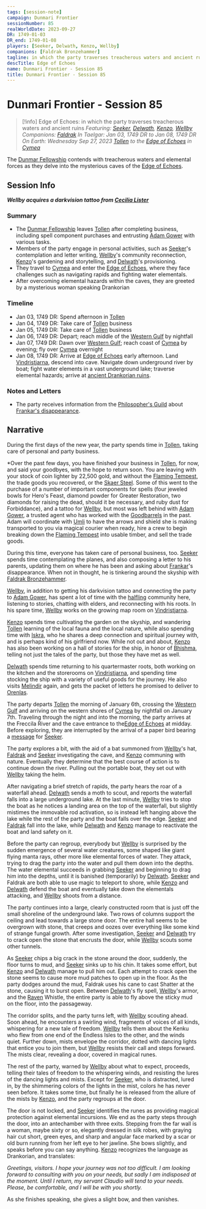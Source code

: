 ```yaml
---
tags: [session-note]
campaign: Dunmari Frontier
sessionNumber: 85
realWorldDate: 2023-09-27
DR: 1749-01-03
DR_end: 1749-01-08
players: [Seeker, Delwath, Kenzo, Wellby]
companions: [Faldrak Bronzehammer]
tagline: in which the party traverses treacherous waters and ancient ruins
descTitle: Edge of Echoes
name: Dunmari Frontier - Session 85
title: Dunmari Frontier - Session 85
---
```

# Dunmari Frontier - Session 85

>[!info] Edge of Echoes: in which the party traverses treacherous waters and ancient ruins
> *Featuring: [Seeker](<../../../people/pcs/dunmar-fellowship/seeker.md>), [Delwath](<../../../people/pcs/dunmar-fellowship/delwath.md>), [Kenzo](<../../../people/pcs/dunmar-fellowship/kenzo.md>), [Wellby](<../../../people/pcs/dunmar-fellowship/wellby.md>)*
> *Companions: [Faldrak](<../../../people/dwarves/faldrak-bronzehammer.md>)*
> *In Taelgar: Jan 03, 1749 DR to Jan 08, 1749 DR*
> *On Earth: Wednesday Sep 27, 2023*
> *[Tollen](<../../../gazetteer/greater-sembara/tollen/tollen.md>) to the [Edge of Echoes](<../../../gazetteer/western-green-sea/cymea/edge-of-echoes.md>) in [Cymea](<../../../gazetteer/western-green-sea/realms/cymea.md>)*

The [Dunmar Fellowship](<../../../people/pcs/dunmar-fellowship/dunmar-fellowship.md>) contends with treacherous waters and elemental forces as they delve into the mysterious caves of the [Edge of Echoes](<../../../gazetteer/western-green-sea/cymea/edge-of-echoes.md>).

## Session Info

***Wellby acquires a darkvision tattoo from [Cecilia Lister](<../../../people/tollenders/cecilia-lister.md>)***
### Summary
- The [Dunmar Fellowship](<../../../people/pcs/dunmar-fellowship/dunmar-fellowship.md>) leaves [Tollen](<../../../gazetteer/greater-sembara/tollen/tollen.md>) after completing business, including spell component purchases and entrusting [Adam Gower](<../../../people/tollenders/adam-gower.md>) with various tasks.
- Members of the party engage in personal activities, such as [Seeker](<../../../people/pcs/dunmar-fellowship/seeker.md>)'s contemplation and letter writing, [Wellby](<../../../people/pcs/dunmar-fellowship/wellby.md>)'s community reconnection, [Kenzo](<../../../people/pcs/dunmar-fellowship/kenzo.md>)'s gardening and storytelling, and [Delwath](<../../../people/pcs/dunmar-fellowship/delwath.md>)'s provisioning.
- They travel to [Cymea](<../../../gazetteer/western-green-sea/realms/cymea.md>) and enter the [Edge of Echoes](<../../../gazetteer/western-green-sea/cymea/edge-of-echoes.md>), where they face challenges such as navigating rapids and fighting water elementals.
- After overcoming elemental hazards within the caves, they are greeted by a mysterious woman speaking Drankorian
### Timeline
- Jan 03, 1749 DR: Spend afternoon in [Tollen](<../../../gazetteer/greater-sembara/tollen/tollen.md>)
- Jan 04, 1749 DR: Take care of [Tollen](<../../../gazetteer/greater-sembara/tollen/tollen.md>) business
- Jan 05, 1749 DR: Take care of [Tollen](<../../../gazetteer/greater-sembara/tollen/tollen.md>) business
- Jan 06, 1749 DR: Depart; reach middle of the [Western Gulf](<../../../gazetteer/greater-sembara/western-gulf.md>) by nightfall
- Jan 07, 1749 DR: Dawn over [Western Gulf](<../../../gazetteer/greater-sembara/western-gulf.md>); reach coast of [Cymea](<../../../gazetteer/western-green-sea/realms/cymea.md>) by evening; fly over [Cymea](<../../../gazetteer/western-green-sea/realms/cymea.md>) overnight
- Jan 08, 1749 DR: Arrive at [Edge of Echoes](<../../../gazetteer/western-green-sea/cymea/edge-of-echoes.md>) early afternoon. Land [Vindristjarna](<../../../things/ships/vindristjarna.md>), descend into cave. Navigate down underground river by boat; fight water elements in a vast underground lake; traverse elemental hazards; arrive at [ancient Drankorian ruins](<../../../gazetteer/western-green-sea/cymea/elemental-forge.md>). 

### Notes and Letters
- The party receives information from the [Philosopher's Guild](<../../../groups/tollen-guilds/ancient-and-honorable-guild-of-philosophers.md>) about [Frankar's disappearance](<../letters-and-notes/philosopher-s-information-concerning-frankar.md>).
## Narrative
During the first days of the new year, the party spends time in [Tollen](<../../../gazetteer/greater-sembara/tollen/tollen.md>), taking care of personal and party business. 

*Over the past few days, you have finished your business in [Tollen](<../../../gazetteer/greater-sembara/tollen/tollen.md>), for now, and said your goodbyes, with the hope to return soon. You are leaving with your stock of coin lighter by 22,500 gold, and without the [Flaming Tempest](<../../../things/ships/flaming-tempest.md>), the trade goods you recovered, or the [Skaer Steel](<../../../things/materials/skaer-steel.md>). Some of this went to the purchase of a number of important components for spells (four jeweled bowls for Hero's Feast, diamond powder for Greater Restoration, two diamonds for raising the dead, should it be necessary, and ruby dust for Forbiddance), and a tattoo for [Wellby](<../../../people/pcs/dunmar-fellowship/wellby.md>), but most was left behind with [Adam Gower](<../../../people/tollenders/adam-gower.md>), a trusted agent who has worked with the [Goodbarrels](<../../../groups/halfling-families/goodbarrels.md>) in the past. Adam will coordinate with [Umli](<../../../people/other-nonhumans/umli.md>) to have the arrows and shield she is making transported to you via magical courier when ready, hire a crew to begin breaking down the [Flaming Tempest](<../../../things/ships/flaming-tempest.md>) into usable timber, and sell the trade goods. 

During this time, everyone has taken care of personal business, too. [Seeker](<../../../people/pcs/dunmar-fellowship/seeker.md>) spends time contemplating the planes, and also composing a letter to his parents, updating them on where he has been and asking about [Frankar](<../../../people/dwarves/frankar.md>)'s disappearance. When not in thought, he is tinkering around the skyship with [Faldrak Bronzehammer](<../../../people/dwarves/faldrak-bronzehammer.md>). 

[Wellby](<../../../people/pcs/dunmar-fellowship/wellby.md>), in addition to getting his darkvision tattoo and connecting the party to [Adam Gower](<../../../people/tollenders/adam-gower.md>), has spent a lot of time with the [halfling](<../../../species/halflings.md>) community here, listening to stories, chatting with elders, and reconnecting with his roots. In his spare time, [Wellby](<../../../people/pcs/dunmar-fellowship/wellby.md>) works on the growing map room on [Vindristjarna](<../../../things/ships/vindristjarna.md>). 

[Kenzo](<../../../people/pcs/dunmar-fellowship/kenzo.md>) spends time cultivating the garden on the skyship, and wandering [Tollen](<../../../gazetteer/greater-sembara/tollen/tollen.md>) learning of the local fauna and the local nature, while also spending time with [Iskra](<../../../people/skaer/iskra.md>), who he shares a deep connection and spiritual journey with, and is perhaps kind of his girlfriend now. While not out and about, [Kenzo](<../../../people/pcs/dunmar-fellowship/kenzo.md>) has also been working on a hall of stories for the ship, in honor of [Bhishma](<../../../gods-and-religions/gods/incorporeal-gods/dunmari-pantheon/bhishma.md>), telling not just the tales of the party, but those they have met as well. 

[Delwath](<../../../people/pcs/dunmar-fellowship/delwath.md>) spends time returning to his quartermaster roots, both working on the kitchen and the storerooms on [Vindristjarna](<../../../things/ships/vindristjarna.md>), and spending time stocking the ship with a variety of useful goods for the journey. He also visits [Melindir](<../../../people/elves/melindir.md>) again, and gets the packet of letters he promised to deliver to [Orenlas](<../../../gazetteer/upper-istaros/orenlas/orenlas.md>).

The party departs [Tollen](<../../../gazetteer/greater-sembara/tollen/tollen.md>) the morning of January 6th, crossing the [Western Gulf](<../../../gazetteer/greater-sembara/western-gulf.md>) and arriving on the western shores of [Cymea](<../../../gazetteer/western-green-sea/realms/cymea.md>) by nightfall on January 7th. Traveling through the night and into the morning, the party arrives at the Freccila River and the cave entrance to the[Edge of Echoes](<../../../gazetteer/western-green-sea/cymea/edge-of-echoes.md>) at midday. Before exploring, they are interrupted by the arrival of a paper bird bearing a [message](<../letters-and-notes/philosopher-s-information-concerning-frankar.md>) for [Seeker](<../../../people/pcs/dunmar-fellowship/seeker.md>).

The party explores a bit, with the aid of a bat summoned from [Wellby](<../../../people/pcs/dunmar-fellowship/wellby.md>)'s hat, [Faldrak](<../../../people/dwarves/faldrak-bronzehammer.md>) and [Seeker](<../../../people/pcs/dunmar-fellowship/seeker.md>) investigating the cave, and [Kenzo](<../../../people/pcs/dunmar-fellowship/kenzo.md>) communing with nature. Eventually they determine that the best course of action is to continue down the river. Pulling out the portable boat, they set out with [Wellby](<../../../people/pcs/dunmar-fellowship/wellby.md>) taking the helm. 

After navigating a brief stretch of rapids, the party hears the roar of a waterfall ahead. [Delwath](<../../../people/pcs/dunmar-fellowship/delwath.md>) sends a moth to scout, and reports the waterfall falls into a large underground lake. At the last minute, [Wellby](<../../../people/pcs/dunmar-fellowship/wellby.md>) tries to stop the boat as he notices a landing area on the top of the waterfall, but slightly mistimes the immovable rod activation, so is instead left hanging above the lake while the rest of the party and the boat falls over the edge. [Seeker](<../../../people/pcs/dunmar-fellowship/seeker.md>) and [Faldrak](<../../../people/dwarves/faldrak-bronzehammer.md>) fall into the lake, while [Delwath](<../../../people/pcs/dunmar-fellowship/delwath.md>) and [Kenzo](<../../../people/pcs/dunmar-fellowship/kenzo.md>) manage to reactivate the boat and land safety on it. 

Before the party can regroup, everybody but [Wellby](<../../../people/pcs/dunmar-fellowship/wellby.md>) is surprised by the sudden emergence of several water creatures, some shaped like giant flying manta rays, other more like elemental forces of water. They attack, trying to drag the party into the water and pull them down into the depths. The water elemental succeeds in grabbing [Seeker](<../../../people/pcs/dunmar-fellowship/seeker.md>) and beginning to drag him into the depths, until it is banished (temporarily) by [Delwath](<../../../people/pcs/dunmar-fellowship/delwath.md>). [Seeker](<../../../people/pcs/dunmar-fellowship/seeker.md>) and Faldrak are both able to use magic to teleport to shore, while [Kenzo](<../../../people/pcs/dunmar-fellowship/kenzo.md>) and [Delwath](<../../../people/pcs/dunmar-fellowship/delwath.md>) defend the boat and eventually take down the elementals attacking, and [Wellby](<../../../people/pcs/dunmar-fellowship/wellby.md>) shoots from a distance.

The party continues into a large, clearly constructed room that is just off the small shoreline of the underground lake. Two rows of columns support the ceiling and lead towards a large stone door. The entire hall seems to be overgrown with stone, that creeps and oozes over everything like some kind of strange fungal growth. After some investigation, [Seeker](<../../../people/pcs/dunmar-fellowship/seeker.md>) and [Delwath](<../../../people/pcs/dunmar-fellowship/delwath.md>) try to crack open the stone that encrusts the door, while [Wellby](<../../../people/pcs/dunmar-fellowship/wellby.md>) scouts some other tunnels. 

As [Seeker](<../../../people/pcs/dunmar-fellowship/seeker.md>) chips a big crack in the stone around the door, suddenly, the floor turns to mud, and [Seeker](<../../../people/pcs/dunmar-fellowship/seeker.md>) sinks up to his chin. It takes some effort, but [Kenzo](<../../../people/pcs/dunmar-fellowship/kenzo.md>) and [Delwath](<../../../people/pcs/dunmar-fellowship/delwath.md>) manage to pull him out. Each attempt to crack open the stone seems to cause more mud patches to open up in the floor. As the party dodges around the mud, Faldrak uses his cane to cast Shatter at the stone, causing it to burst open. Between [Delwath](<../../../people/pcs/dunmar-fellowship/delwath.md>)'s fly spell, [Wellby](<../../../people/pcs/dunmar-fellowship/wellby.md>)'s armor, and the [Raven](<../../../people/pcs/dunmar-fellowship/guests/raven.md>) Whistle, the entire party is able to fly above the sticky mud on the floor, into the passageway.

The corridor splits, and the party turns left, with [Wellby](<../../../people/pcs/dunmar-fellowship/wellby.md>) scouting ahead. Soon ahead, he encounters a swirling wind, fragments of voices of all kinds, whispering for a new tale of freedom. [Wellby](<../../../people/pcs/dunmar-fellowship/wellby.md>) tells them about the Kenku who flew from one end of the Endless Isles to the other, and the winds quiet. Further down, mists envelope the corridor, dotted with dancing lights that entice you to join them, but [Wellby](<../../../people/pcs/dunmar-fellowship/wellby.md>) resists their call and steps forward. The mists clear, revealing a door, covered in magical runes.

The rest of the party, warned by [Wellby](<../../../people/pcs/dunmar-fellowship/wellby.md>) about what to expect, proceeds, telling their tales of freedom to the whispering winds, and resisting the lures of the dancing lights and mists. Except for [Seeker](<../../../people/pcs/dunmar-fellowship/seeker.md>), who is distracted, lured in, by the shimmering colors of the lights in the mist, colors he has never seen before. It takes some time, but finally he is released from the allure of the mists by [Kenzo](<../../../people/pcs/dunmar-fellowship/kenzo.md>), and the party regroups at the door. 

The door is not locked, and [Seeker](<../../../people/pcs/dunmar-fellowship/seeker.md>) identifies the runes as providing magical protection against elemental incursions. We end as the party steps through the door, into an antechamber with three exits. Stepping from the far wall is a woman, maybe sixty or so, elegantly dressed in silk robes, with graying hair cut short, green eyes, and sharp and angular face marked by a scar or old burn running from her left eye to her jawline. She bows slightly, and speaks before you can say anything. [Kenzo](<../../../people/pcs/dunmar-fellowship/kenzo.md>) recognizes the language as Drankorian, and translates:

*Greetings, visitors. I hope your journey was not too difficult. I am looking forward to consulting with you on your needs, but sadly I am indisposed at the moment. Until I return, my servant Claudio will tend to your needs. Please, be comfortable, and I will be with you shortly.*

As she finishes speaking, she gives a slight bow, and then vanishes.
